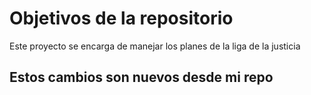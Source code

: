 # Objetivos de la repositorio

Este proyecto se encarga de manejar los planes de la liga de la justicia


## Estos cambios son nuevos desde mi repo


